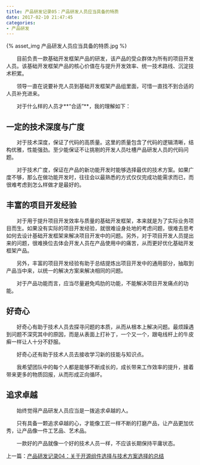 ```yaml
---
title: 产品研发记录05：产品研发人员应当具备的特质
date: 2017-02-10 21:47:45
categories:
- 产品研发
---
```


{% asset_img 产品研发人员应当具备的特质.jpg %}


&emsp;&emsp;目前负责一款基础开发框架产品的研发，该产品的受众群体为所有的项目开发人员。该基础开发框架产品的核心价值在与提升开发效率、统一技术路线、沉淀技术积累。

&emsp;&emsp;领导一直在说要补充人员到基础开发框架产品组里面，可惜一直找不到合适的人员补充进来。

&emsp;&emsp;对于什么样的人员才**“合适”**，我的理解如下：


## 一定的技术深度与广度

&emsp;&emsp;对于技术深度，保证了代码的高质量。这里的质量包含了代码的逻辑清晰，结构优雅，性能强劲。至少能保证不让挑剔的开发人员吐槽产品研发人员的代码问题。

&emsp;&emsp;对于技术广度，保证在产品的新功能开发时能够选择最优的技术方案。如果广度不够，那么在做功能开发时，往往会以最熟悉的方式仅仅完成功能需求而已，而很难考虑到怎么样做才是最好的。


## 丰富的项目开发经验

&emsp;&emsp;对于用于提升项目开发效率与质量的基础开发框架，本来就是为了实际业务项目而生。如果没有实际的项目开发经验，就很难设身处地的考虑问题，很难去思考如何去设计基础开发框架来解决项目开发中的问题。另外，对于项目开发人员提出来的问题，很难换位去体会开发人员在产品使用中的痛苦，从而更好优化基础开发框架产品。

&emsp;&emsp;另外，丰富的项目开发经验有助于总结提炼出项目开发中的通用部分，抽取到产品当中来，以统一的解决方案来解决相同的问题。

&emsp;&emsp;对于产品功能而言，应当尽量避免鸡肋的功能，不能解决项目开发痛点的功能。


## 好奇心

&emsp;&emsp;好奇心有助于技术人员去探寻问题的本质，从而从根本上解决问题。最烦躁遇到问题不深究其中的原因，而是从表面上打补丁，一个又一个，跟电线杆上的牛皮癣一样让人十分不舒服。

&emsp;&emsp;好奇心还有助于技术人员去接收学习新的技能与知识点。

&emsp;&emsp;我希望团队中的每个人都是能够不断成长的，成长带来工作效率的提升，接着带来更多的物质回报，从而形成正向循环。


## 追求卓越

&emsp;&emsp;始终觉得产品研发人员应当是一拨追求卓越的人。

&emsp;&emsp;只有具备一颗追求卓越的心，才能像工匠一样不断的打磨产品，让产品更加优秀，让产品像一件工艺品、艺术品。

&emsp;&emsp;一款好的产品就像一个好的技术人员一样，不应该长期保持平庸状态。


上一篇：<a href="http://muchstudy.com/2017/01/08/%E4%BA%A7%E5%93%81%E7%A0%94%E5%8F%91%E8%AE%B0%E5%BD%9504%EF%BC%9A%E5%85%B3%E4%BA%8E%E6%8A%80%E6%9C%AF%E9%80%89%E5%9E%8B%E7%9A%84%E6%80%BB%E7%BB%93/">产品研发记录04：关于开源组件选择与技术方案选择的总结</a>
